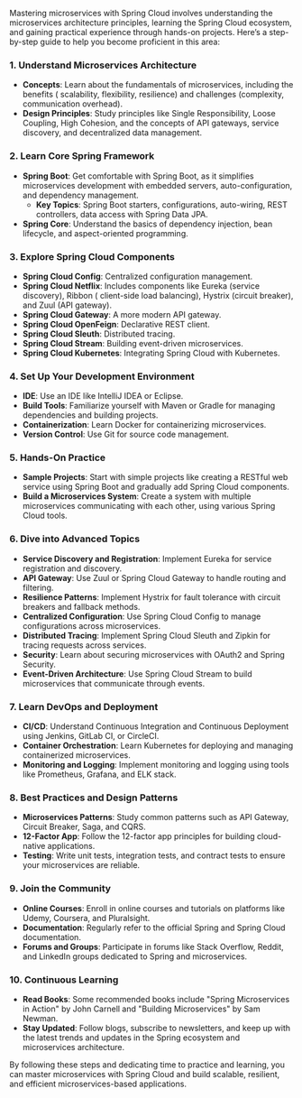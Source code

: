 Mastering microservices with Spring Cloud involves understanding the microservices
architecture principles, learning the Spring Cloud ecosystem, and gaining practical
experience through hands-on projects. Here’s a step-by-step guide to help you become
proficient in this area:

### 1. **Understand Microservices Architecture**

- **Concepts**: Learn about the fundamentals of microservices, including the benefits (
  scalability, flexibility, resilience) and challenges (complexity, communication
  overhead).
- **Design Principles**: Study principles like Single Responsibility, Loose Coupling, High
  Cohesion, and the concepts of API gateways, service discovery, and decentralized data
  management.

### 2. **Learn Core Spring Framework**

- **Spring Boot**: Get comfortable with Spring Boot, as it simplifies microservices
  development with embedded servers, auto-configuration, and dependency management.
    - **Key Topics**: Spring Boot starters, configurations, auto-wiring, REST controllers,
      data access with Spring Data JPA.
- **Spring Core**: Understand the basics of dependency injection, bean lifecycle, and
  aspect-oriented programming.

### 3. **Explore Spring Cloud Components**

- **Spring Cloud Config**: Centralized configuration management.
- **Spring Cloud Netflix**: Includes components like Eureka (service discovery), Ribbon (
  client-side load balancing), Hystrix (circuit breaker), and Zuul (API gateway).
- **Spring Cloud Gateway**: A more modern API gateway.
- **Spring Cloud OpenFeign**: Declarative REST client.
- **Spring Cloud Sleuth**: Distributed tracing.
- **Spring Cloud Stream**: Building event-driven microservices.
- **Spring Cloud Kubernetes**: Integrating Spring Cloud with Kubernetes.

### 4. **Set Up Your Development Environment**

- **IDE**: Use an IDE like IntelliJ IDEA or Eclipse.
- **Build Tools**: Familiarize yourself with Maven or Gradle for managing dependencies and
  building projects.
- **Containerization**: Learn Docker for containerizing microservices.
- **Version Control**: Use Git for source code management.

### 5. **Hands-On Practice**

- **Sample Projects**: Start with simple projects like creating a RESTful web service
  using Spring Boot and gradually add Spring Cloud components.
- **Build a Microservices System**: Create a system with multiple microservices
  communicating with each other, using various Spring Cloud tools.

### 6. **Dive into Advanced Topics**

- **Service Discovery and Registration**: Implement Eureka for service registration and
  discovery.
- **API Gateway**: Use Zuul or Spring Cloud Gateway to handle routing and filtering.
- **Resilience Patterns**: Implement Hystrix for fault tolerance with circuit breakers and
  fallback methods.
- **Centralized Configuration**: Use Spring Cloud Config to manage configurations across
  microservices.
- **Distributed Tracing**: Implement Spring Cloud Sleuth and Zipkin for tracing requests
  across services.
- **Security**: Learn about securing microservices with OAuth2 and Spring Security.
- **Event-Driven Architecture**: Use Spring Cloud Stream to build microservices that
  communicate through events.

### 7. **Learn DevOps and Deployment**

- **CI/CD**: Understand Continuous Integration and Continuous Deployment using Jenkins,
  GitLab CI, or CircleCI.
- **Container Orchestration**: Learn Kubernetes for deploying and managing containerized
  microservices.
- **Monitoring and Logging**: Implement monitoring and logging using tools like
  Prometheus, Grafana, and ELK stack.

### 8. **Best Practices and Design Patterns**

- **Microservices Patterns**: Study common patterns such as API Gateway, Circuit Breaker,
  Saga, and CQRS.
- **12-Factor App**: Follow the 12-factor app principles for building cloud-native
  applications.
- **Testing**: Write unit tests, integration tests, and contract tests to ensure your
  microservices are reliable.

### 9. **Join the Community**

- **Online Courses**: Enroll in online courses and tutorials on platforms like Udemy,
  Coursera, and Pluralsight.
- **Documentation**: Regularly refer to the official Spring and Spring Cloud
  documentation.
- **Forums and Groups**: Participate in forums like Stack Overflow, Reddit, and LinkedIn
  groups dedicated to Spring and microservices.

### 10. **Continuous Learning**

- **Read Books**: Some recommended books include "Spring Microservices in Action" by John
  Carnell and "Building Microservices" by Sam Newman.
- **Stay Updated**: Follow blogs, subscribe to newsletters, and keep up with the latest
  trends and updates in the Spring ecosystem and microservices architecture.

By following these steps and dedicating time to practice and learning, you can master
microservices with Spring Cloud and build scalable, resilient, and efficient
microservices-based applications.
